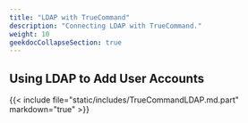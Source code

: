 ```yaml
---
title: "LDAP with TrueCommand"
description: "Connecting LDAP with TrueCommand."
weight: 10
geekdocCollapseSection: true
---
```


## Using LDAP to Add User Accounts

{{< include file="static/includes/TrueCommandLDAP.md.part" markdown="true" >}}